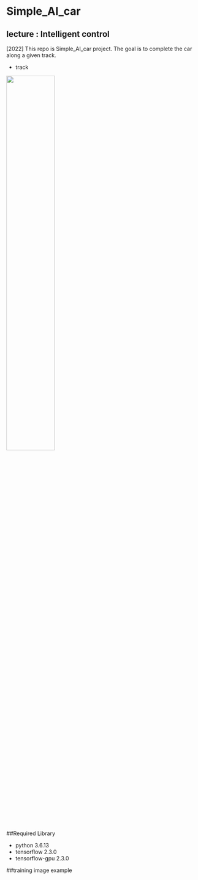 # Simple_AI_car

## lecture : Intelligent control
[2022] This repo is Simple_AI_car project. The goal is to complete the car along a given track.
* track
<img width="50%" src="https://user-images.githubusercontent.com/101552457/204456144-072e2a0d-366f-4e54-bed2-4f08a5c92178.jpeg"/>

##Required Library
* python 3.6.13
* tensorflow 2.3.0
* tensorflow-gpu 2.3.0

##training image example
